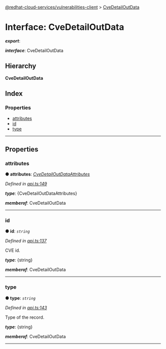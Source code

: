 [@redhat-cloud-services/vulnerabilities-client](../README.md) > [CveDetailOutData](../interfaces/cvedetailoutdata.md)

# Interface: CveDetailOutData

*__export__*: 

*__interface__*: CveDetailOutData

## Hierarchy

**CveDetailOutData**

## Index

### Properties

* [attributes](cvedetailoutdata.md#attributes)
* [id](cvedetailoutdata.md#id)
* [type](cvedetailoutdata.md#type)

---

## Properties

<a id="attributes"></a>

###  attributes

**● attributes**: *[CveDetailOutDataAttributes](cvedetailoutdataattributes.md)*

*Defined in [api.ts:149](https://github.com/RedHatInsights/javascript-clients/blob/master/packages/vulnerabilities/api.ts#L149)*

*__type__*: {CveDetailOutDataAttributes}

*__memberof__*: CveDetailOutData

___
<a id="id"></a>

###  id

**● id**: *`string`*

*Defined in [api.ts:137](https://github.com/RedHatInsights/javascript-clients/blob/master/packages/vulnerabilities/api.ts#L137)*

CVE id.

*__type__*: {string}

*__memberof__*: CveDetailOutData

___
<a id="type"></a>

###  type

**● type**: *`string`*

*Defined in [api.ts:143](https://github.com/RedHatInsights/javascript-clients/blob/master/packages/vulnerabilities/api.ts#L143)*

Type of the record.

*__type__*: {string}

*__memberof__*: CveDetailOutData

___

